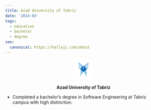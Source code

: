 ```yaml
---
title: Azad University of Tabriz
date: '2014-03'
tags:
  - education
  - bachelor
  - degree
seo:
  canonical: https://hallaji.com/about
---
```

<p align='center'>
  <img src='/stories/azad-university-tab/azad.png' height='64' />
</p>
<p align='center'>
  <b>Azad University of Tabriz</b>
</p>

* Completed a bachelor’s degree in Software Engineering at Tabriz campus with high distinction.
